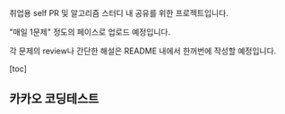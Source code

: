 취업용 self PR 및 알고리즘 스터디 내 공유를 위한 프로젝트입니다.

"매일 1문제" 정도의 페이스로 업로드 예정입니다.

각 문제의 review나 간단한 해설은  README 내에서 한꺼번에 작성할 예정입니다.

[toc]

## 카카오 코딩테스트

